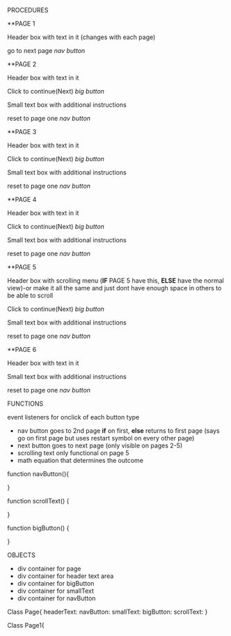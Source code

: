 PROCEDURES

**PAGE 1

Header box with text in it (changes with each page)

go to next page
  *nav button*
  
**PAGE 2

Header box with text in it

Click to continue(Next)
  *big button*
  
Small text box with additional instructions

reset to page one
  *nav button*
 
**PAGE 3

Header box with text in it

Click to continue(Next)
  *big button*
  
Small text box with additional instructions

reset to page one
  *nav button*
  
  
**PAGE 4

Header box with text in it

Click to continue(Next)
  *big button*
  
Small text box with additional instructions

reset to page one
  *nav button*

**PAGE 5

Header box with scrolling menu (__IF__ PAGE 5 have this, __ELSE__ have the normal view)-or make it all the same and just dont have enough space in others to be able to scroll

Click to continue(Next)
  *big button*
  
Small text box with additional instructions

reset to page one
  *nav button*

**PAGE 6

Header box with text in it

  
Small text box with additional instructions

reset to page one
  *nav button*






FUNCTIONS

event listeners for onclick of each button type
* nav button goes to 2nd page __if__ on first, __else__ returns to first page (says go on first page but uses restart symbol on every other page)
* next button goes to next page (only visible on pages 2-5)
* scrolling text only functional on page 5
* math equation that determines the outcome

function navButton(){

}

function scrollText() { 

}

function bigButton() {

}


OBJECTS

* div container for page
* div container for header text area
* div container for bigButton
* div container for smallText
* div container for navButton



Class Page{
  headerText:
  navButton:
  smallText:
  bigButton:
  scrollText:
}

Class Page1{
  
